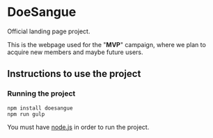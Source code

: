 # DoeSangue

Official landing page project.

This is the webpage used for the "**MVP**" campaign, where we plan to acquire new members and maybe future users.

## Instructions to use the project

### Running the project

    npm install doesangue
    npm run gulp

You must have [node.js](https://nodejs.org/en/) in order to run the project.
